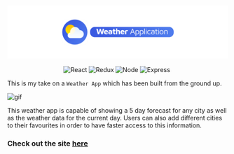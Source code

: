 ![weather app logo](img/Weather-header.png)

<p align="center"><img src="https://img.shields.io/badge/React-434343?style=for-the-badge&logo=react" alt="React" />&nbsp;<img src="https://img.shields.io/badge/Redux-434343?style=for-the-badge&logo=redux" alt="Redux" />&nbsp;<img src="https://img.shields.io/badge/Node-434343?style=for-the-badge&logo=nodedotjs" alt="Node" />&nbsp;<img src="https://img.shields.io/badge/Express-434343?style=for-the-badge&logo=express" alt="Express" />&nbsp;</p>

This is my take on a `Weather App` which has been built from the ground up.

![gif](img/demo.gif)

This weather app is capable of showing a 5 day forecast for any city as well as the weather data for the current day. Users can also add different cities to their favourites in order to have faster access to this information.

<h3>Check out the site <a href="https://arzhk-weather-app.vercel.app/" target="_blank">here</a></h3>
